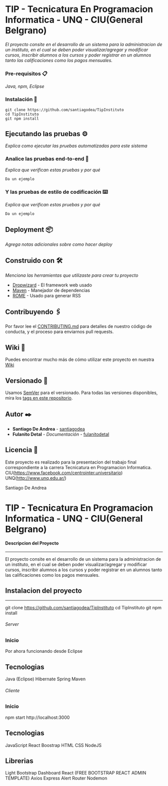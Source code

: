 # TIP - Tecnicatura En Programacion Informatica - UNQ - CIU(General Belgrano)

_El proyecto consite en el desarrollo de un sistema para la administracion de un instituto, en el cual se deben poder visualizar/agregar y modificar cursos, inscribir alumnos a los cursos y poder registrar en un alumnos tanto las calificaciones como los pagos mensuales._

### Pre-requisitos 📋

_Java, npm, Eclipse_


### Instalación 🔧

```
git clone https://github.com/santiagodea/TipInstituto
cd TipInstituto
git npm install

```

## Ejecutando las pruebas ⚙️

_Explica como ejecutar las pruebas automatizadas para este sistema_

### Analice las pruebas end-to-end 🔩

_Explica que verifican estas pruebas y por qué_

```
Da un ejemplo
```

### Y las pruebas de estilo de codificación ⌨️

_Explica que verifican estas pruebas y por qué_

```
Da un ejemplo
```

## Deployment 📦

_Agrega notas adicionales sobre como hacer deploy_

## Construido con 🛠️

_Menciona las herramientas que utilizaste para crear tu proyecto_

* [Dropwizard](http://www.dropwizard.io/1.0.2/docs/) - El framework web usado
* [Maven](https://maven.apache.org/) - Manejador de dependencias
* [ROME](https://rometools.github.io/rome/) - Usado para generar RSS

## Contribuyendo 🖇️

Por favor lee el [CONTRIBUTING.md](https://gist.github.com/villanuevand/xxxxxx) para detalles de nuestro código de conducta, y el proceso para enviarnos pull requests.

## Wiki 📖

Puedes encontrar mucho más de cómo utilizar este proyecto en nuestra [Wiki](https://github.com/tu/proyecto/wiki)

## Versionado 📌

Usamos [SemVer](http://semver.org/) para el versionado. Para todas las versiones disponibles, mira los [tags en este repositorio](https://github.com/tu/proyecto/tags).

## Autor ✒️

* **Santiago De Andrea** - [santiagodea](https://github.com/santiagodea)
* **Fulanito Detal** - *Documentación* - [fulanitodetal](#fulanito-de-tal)



## Licencia 📄

Este proyecto es realizado para la presentacion del trabajo final correspondiente a la carrera Tecnicatura en Programacion Informatica.
CIU(https://www.facebook.com/centrointer.universitario)
UNQ(http://www.unq.edu.ar/)



Santiago De Andrea

TIP - Tecnicatura En Programacion Informatica - UNQ - CIU(General Belgrano)
==================================================

#### Descripcion del Proyecto
----------------
El proyecto consite en el desarrollo de un sistema para la administracion de un instituto, en el cual se deben poder visualizar/agregar y modificar cursos, inscribir alumnos a los cursos y poder registrar en un alumnos tanto las calificaciones como los pagos mensuales.


## Instalacion del proyecto
----------------------------------
git clone https://github.com/santiagodea/TipInstituto
cd TipInstituto
git npm install

######          Server
### Inicio
Por ahora funcionando desde Eclipse


## Tecnologias
Java (Eclipse)
Hibernate
Spring
Maven

######          Cliente
### Inicio
npm start
http://localhost:3000

## Tecnologias
JavaScript
React
Boostrap
HTML
CSS
NodeJS

## Librerias
Light Bootstrap Dashboard React (FREE BOOTSTRAP REACT ADMIN TEMPLATE)
Axios
Express
Alert
Router
Nodemon